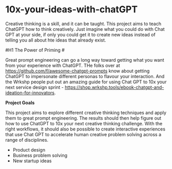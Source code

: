 # 10x-your-ideas-with-chatGPT

Creative thinking is a skill, and it can be taught. This project aims to teach ChatGPT how to think creatively. Just imagine what you could do with Chat GPT at your side, if only you could get it to create new ideas instead of telling you all about hte ideas that already exist. 

#H1 The Power of Priming #

Great prompt engineering can go a long way toward getting what you want from your experience with ChatGPT.
THe folks over at https://github.com/f/awesome-chatgpt-prompts know about getting ChatGPT to impersonate different personas to flavour your interaction. 
And the Wrkshp people put out an amazing guide for using Chat GPT to 10x your next service design sprint - https://shop.wrkshp.tools/ebook-chatgpt-and-ideation-for-innovators. 

**Project Goals**

This project aims to explore different creative thinking techniques and apply them to great prompt engineering. The results should then help figure out how to use ChatGPT to 10x your next creative thinking challenge. With the right workflows, it should also be possible to create interactive experiences that use Chat GPT to accelerate human creative problem solving across a range of disciplines. 

- Product design
- Business problem solving
- New startup ideas
